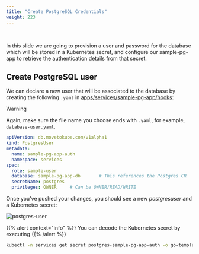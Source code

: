 ```yaml
---
title: "Create PostgreSQL Credentials"
weight: 223
---
```

</br>

In this slide we are going to provision a user and password for the database which will be stored in a Kubernetes secret, and configure our sample-pg-app to retrieve the authentication details from that secret.

## Create PostgreSQL user

We can declare a new user that will be associated to the database by creating the following `.yaml` in [apps/services/sample-pg-app/hooks](apps/services/sample-pg-app/hooks):  
> [!WARNING]  
> Again, make sure the file name you choose ends with `.yaml`, for example, `database-user.yaml`.

```yaml
apiVersion: db.movetokube.com/v1alpha1
kind: PostgresUser
metadata:
  name: sample-pg-app-auth
  namespace: services
spec:
  role: sample-user
  database: sample-pg-app-db       # This references the Postgres CR
  secretName: postgres
  privileges: OWNER     # Can be OWNER/READ/WRITE
```

Once you've pushed your changes, you should see a new _postgresuser_ and a Kubernetes secret:

![postgres-user](./images/postgres-user.png "postgres-user")

{{% alert context="info" %}}
You can decode the Kubernetes secret by executing
{{% /alert %}}

```sh
kubectl -n services get secret postgres-sample-pg-app-auth -o go-template='{{range $k,$v := .data}}{{printf "%s: " $k}}{{$v | base64decode}}{{"\n"}}{{end}}'
```